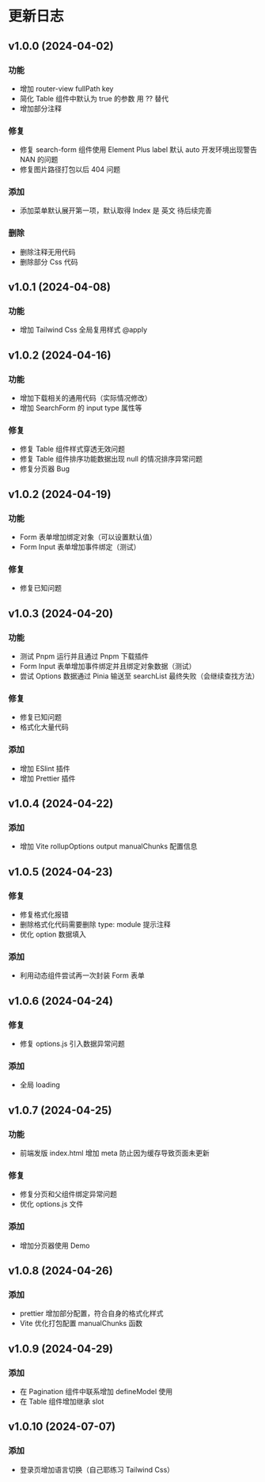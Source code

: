 # 更新日志

## v1.0.0 (2024-04-02)

### 功能

- 增加 router-view fullPath key
- 简化 Table 组件中默认为 true 的参数 用 ?? 替代
- 增加部分注释

### 修复

- 修复 search-form 组件使用 Element Plus label 默认 auto 开发环境出现警告 NAN 的问题
- 修复图片路径打包以后 404 问题

### 添加

- 添加菜单默认展开第一项，默认取得 Index 是 英文 待后续完善

### 删除

- 删除注释无用代码
- 删除部分 Css 代码

## v1.0.1 (2024-04-08)

### 功能

- 增加 Tailwind Css 全局复用样式 @apply

## v1.0.2 (2024-04-16)

### 功能

- 增加下载相关的通用代码（实际情况修改）
- 增加 SearchForm 的 input type 属性等

### 修复

- 修复 Table 组件样式穿透无效问题
- 修复 Table 组件排序功能数据出现 null 的情况排序异常问题
- 修复分页器 Bug

## v1.0.2 (2024-04-19)

### 功能

- Form 表单增加绑定对象（可以设置默认值）
- Form Input 表单增加事件绑定（测试）

### 修复

- 修复已知问题

## v1.0.3 (2024-04-20)

### 功能

- 测试 Pnpm 运行并且通过 Pnpm 下载插件
- Form Input 表单增加事件绑定并且绑定对象数据（测试）
- 尝试 Options 数据通过 Pinia 输送至 searchList 最终失败（会继续查找方法）

### 修复

- 修复已知问题
- 格式化大量代码

### 添加

- 增加 ESlint 插件
- 增加 Prettier 插件

## v1.0.4 (2024-04-22)

### 添加

- 增加 Vite rollupOptions output manualChunks 配置信息

## v1.0.5 (2024-04-23)

### 修复

- 修复格式化报错
- 删除格式化代码需要删除 type: module 提示注释
- 优化 option 数据填入

### 添加

- 利用动态组件尝试再一次封装 Form 表单

## v1.0.6 (2024-04-24)

### 修复

- 修复 options.js 引入数据异常问题

### 添加

- 全局 loading

## v1.0.7 (2024-04-25)

### 功能

- 前端发版 index.html 增加 meta 防止因为缓存导致页面未更新

### 修复

- 修复分页和父组件绑定异常问题
- 优化 options.js 文件

### 添加

- 增加分页器使用 Demo

## v1.0.8 (2024-04-26)

### 添加

- prettier 增加部分配置，符合自身的格式化样式
- Vite 优化打包配置 manualChunks 函数

## v1.0.9 (2024-04-29)

### 添加

- 在 Pagination 组件中联系增加 defineModel 使用
- 在 Table 组件增加继承 slot

## v1.0.10 (2024-07-07)

### 添加

- 登录页增加语言切换（自己耶练习 Tailwind Css）
